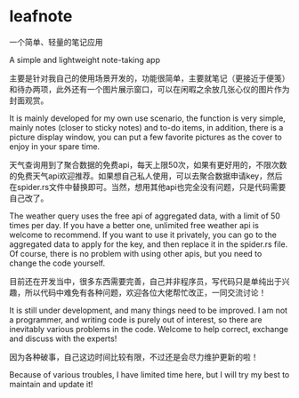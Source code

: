 # leafnote

一个简单、轻量的笔记应用

A simple and lightweight note-taking app

主要是针对我自己的使用场景开发的，功能很简单，主要就笔记（更接近于便笺）和待办两项，此外还有一个图片展示窗口，可以在闲暇之余放几张心仪的图片作为封面观赏。

It is mainly developed for my own use scenario, the function is very simple, mainly notes (closer to sticky notes) and to-do items, in addition, there is a picture display window, you can put a few favorite pictures as the cover to enjoy in your spare time.

天气查询用到了聚合数据的免费api，每天上限50次，如果有更好用的，不限次数的免费天气api欢迎推荐。如果想自己私人使用，可以去聚合数据申请key，然后在spider.rs文件中替换即可。当然，想用其他api也完全没有问题，只是代码需要自己改了。

The weather query uses the free api of aggregated data, with a limit of 50 times per day. If you have a better one, unlimited free weather api is welcome to recommend. If you want to use it privately, you can go to the aggregated data to apply for the key, and then replace it in the spider.rs file. Of course, there is no problem with using other apis, but you need to change the code yourself.

目前还在开发当中，很多东西需要完善，自己并非程序员，写代码只是单纯出于兴趣，所以代码中难免有各种问题，欢迎各位大佬帮忙改正，一同交流讨论！

It is still under development, and many things need to be improved. I am not a programmer, and writing code is purely out of interest, so there are inevitably various problems in the code. Welcome to help correct, exchange and discuss with the experts!

因为各种破事，自己这边时间比较有限，不过还是会尽力维护更新的啦！

Because of various troubles, I have limited time here, but I will try my best to maintain and update it!

